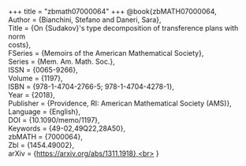 +++
title = "zbmath07000064"
+++
@book{zbMATH07000064,<br>
  Author = {Bianchini, Stefano and Daneri, Sara},<br>
  Title = {On {Sudakov}'s type decomposition of transference plans with norm<br>
           costs},<br>
  FSeries = {Memoirs of the American Mathematical Society},<br>
  Series = {Mem. Am. Math. Soc.},<br>
  ISSN = {0065-9266},<br>
  Volume = {1197},<br>
  ISBN = {978-1-4704-2766-5; 978-1-4704-4278-1},<br>
  Year = {2018},<br>
  Publisher = {Providence, RI: American Mathematical Society (AMS)},<br>
  Language = {English},<br>
  DOI = {10.1090/memo/1197},<br>
  Keywords = {49-02,49Q22,28A50},<br>
  zbMATH = {7000064},<br>
  Zbl = {1454.49002},<br>
  arXiv = {https://arxiv.org/abs/1311.1918},<br>
}
